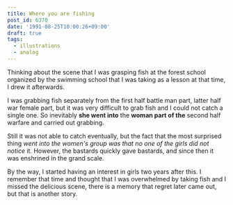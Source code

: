 ```yaml
---
title: Where you are fishing
post_id: 6370
date: '1991-08-25T10:00:26+09:00'
draft: true
tags:
  - illustrations
  - analog
---
```


Thinking about the scene that I was grasping fish at the forest school organized by the swimming school that I was taking as a lesson at that time, I drew it afterwards.

I was grabbing fish separately from the first half battle man part, latter half war female part, but it was very difficult to grab fish and I could not catch a single one. So inevitably **she went into** the **woman part of the** second half warfare and carried out grabbing.

Still it was not able to catch eventually, but the fact that the most surprised thing _went into the women's group was that no one of the girls did not notice_ it. However, the bastards quickly gave bastards, and since then it was enshrined in the grand scale.

By the way, I started having an interest in girls two years after this. I remember that time and thought that I was overwhelmed by taking fish and I missed the delicious scene, there is a memory that regret later came out, but that is another story.
